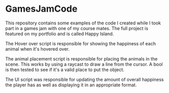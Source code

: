 # GamesJamCode
This repository contains some examples of the code I created while I took part in a games jam with one of my course mates. The full project is featured on my portfolio and is called Happy Island.

The Hover over script is responsible for showing the happiness of each animal when it's hovered over.

The animal placement script is responsible for placing the animals in the scene. This works by using a raycast to draw a line from the cursor. A bool is then tested to see if it's a valid place to put the object.

The UI script was responsible for updating the amount of overall happiness the player has as well as displaying it in an appropriate format.

